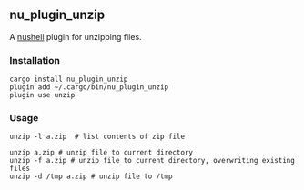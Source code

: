 ## nu_plugin_unzip

A [nushell](https://www.nushell.sh/) plugin for unzipping files.

### Installation

```shell
cargo install nu_plugin_unzip
plugin add ~/.cargo/bin/nu_plugin_unzip
plugin use unzip
```

### Usage

```shell
unzip -l a.zip  # list contents of zip file
```

```shell
unzip a.zip # unzip file to current directory
unzip -f a.zip # unzip file to current directory, overwriting existing files
unzip -d /tmp a.zip # unzip file to /tmp
```
